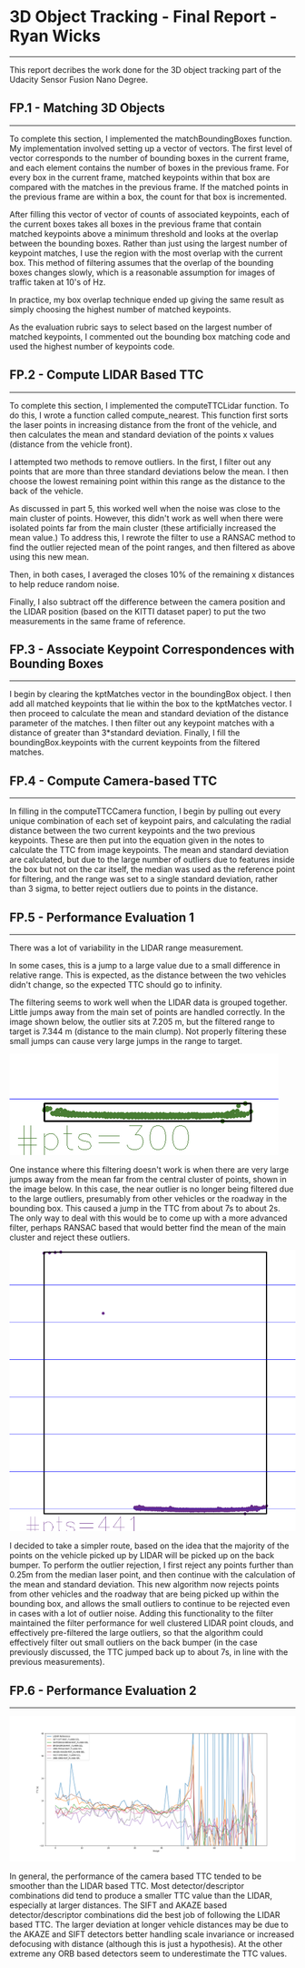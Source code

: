 # 3D Object Tracking - Final Report - Ryan Wicks
------------------------------------------------

This report decribes the work done for the 3D object tracking part of the Udacity Sensor Fusion Nano Degree.

## FP.1 - Matching 3D Objects
-----------------------------

To complete this section, I implemented the matchBoundingBoxes function. My implementation involved setting up a vector of vectors. The first level of vector corresponds to the number of bounding boxes in the current frame, and each element contains the number of boxes in the previous frame. For every box in the current frame, matched keypoints within that box are compared with the matches in the previous frame. If the matched points in the previous frame are within a box, the count for that box is incremented. 

After filling this vector of vector of counts of associated keypoints, each of the current boxes takes all boxes in the previous frame that contain matched keypoints above a minimum threshold and looks at the overlap between the bounding boxes. Rather than just using the largest number of keypoint matches, I use the region with the most overlap with the current box. This method of filtering assumes that the overlap of the bounding boxes changes slowly, which is a reasonable assumption for images of traffic taken at 10's of Hz.

In practice, my box overlap technique ended up giving the same result as simply choosing the highest number of matched keypoints.

As the evaluation rubric says to select based on the largest number of matched keypoints, I commented out the bounding box matching code and used the highest number of keypoints code.

## FP.2 - Compute LIDAR Based TTC
---------------------------------

To complete this section, I implemented the computeTTCLidar function. To do this, I wrote a function called compute_nearest. This function first sorts the laser points in increasing distance from the front of the vehicle, and then calculates the mean and standard deviation of the points x values (distance from the vehicle front). 

I attempted two methods to remove outliers. In the first, I filter out any points that are more than three standard deviations below the mean. I then choose the lowest remaining point within this range as the distance to the back of the vehicle.

As discussed in part 5, this worked well when the noise was close to the main cluster of points. However, this didn't work as well when there were isolated points far from the main cluster (these artificially increased the mean value.) To address this, I rewrote the filter to use a RANSAC method to find the outlier rejected mean of the point ranges, and then filtered as above using this new mean.

Then, in both cases, I averaged the closes 10% of the remaining x distances to help reduce random noise.

Finally, I also subtract off the difference between the camera position and the LIDAR position (based on the KITTI dataset paper) to put the two measurements in the same frame of reference.

## FP.3 - Associate Keypoint Correspondences with Bounding Boxes
----------------------------------------------------------------

I begin by clearing the kptMatches vector in the boundingBox object. I then add all matched keypoints that lie within the box to the kptMatches vector. I then proceed to calculate the mean and standard deviation of the distance parameter of the matches. I then filter out any keypoint matches with a distance of greater than 3*standard deviation. Finally, I fill the boundingBox.keypoints with the current keypoints from the filtered matches.

## FP.4 - Compute Camera-based TTC
----------------------------------

In filling in the computeTTCCamera function, I begin by pulling out every unique combination of each set of keypoint pairs, and calculating the radial distance between the two current keypoints and the two previous keypoints. These are then put into the equation given in the notes to calculate the TTC from image keypoints. The mean and standard deviation are calculated, but due to the large number of outliers due to features inside the box but not on the car itself, the median was used as the reference point for filtering, and the range was set to a single standard deviation, rather than 3 sigma, to better reject outliers due to points in the distance.

## FP.5 - Performance Evaluation 1
----------------------------------

There was a lot of variability in the LIDAR range measurement.

In some cases, this is a jump to a large value due to a small difference in relative range. This is expected, as the distance between the two vehicles didn't change, so the expected TTC should go to infinity.

The filtering seems to work well when the LIDAR data is grouped together. Little jumps away from the main set of points are handled correctly. In the image shown below, the outlier sits at 7.205 m, but the filtered range to target is 7.344 m (distance to the main clump). Not properly filtering these small jumps can cause very large jumps in the range to target.

![working filter](working_filter.png "Working filter with a small jump.")

One instance where this filtering doesn't work is when there are very large jumps away from the mean far from the central cluster of points, shown in the image below. In this case, the near outlier is no longer being filtered due to the large outliers, presumably from other vehicles or the roadway in the bounding box. This caused a jump in the TTC from about 7s to about 2s. The only way to deal with this would be to come up with a more advanced filter, perhaps RANSAC based that would better find the mean of the main cluster and reject these outliers.

![Extreme filter](extreme_filter_case.png "More extreme outlier case")

I decided to take a simpler route, based on the idea that the majority of the points on the vehicle picked up by LIDAR will be picked up on the back bumper. To perform the outlier rejection, I first reject any points further than 0.25m from the median laser point, and then continue with the calculation of the mean and standard deviation. This new algorithm now rejects points from other vehicles and the roadway that are being picked up within the bounding box, and allows the small outliers to continue to be rejected even in cases with a lot of outlier noise. Adding this functionality to the filter maintained the filter performance for well clustered LIDAR point clouds, and effectively pre-filtered the large outliers, so that the algorithm could effectively filter out small outliers on the back bumper (in the case previously discussed, the TTC jumped back up to about 7s, in line with the previous measurements).

## FP.6 - Performance Evaluation 2
----------------------------------
![plot of TTC](plot_results.png "Plot of TTC's")

In general, the performance of the camera based TTC tended to be smoother than the LIDAR based TTC. Most detector/descriptor combinations did tend to produce a smaller TTC value than the LIDAR, especially at larger distances. The SIFT and AKAZE based detector/descriptor combinations did the best job of following the LIDAR based TTC. The larger deviation at longer vehicle distances may be due to the AKAZE and SIFT detectors better handling scale invariance or increased defocusing with distance (although this is just a hypothesis). At the other extreme any ORB based detectors seem to underestimate the TTC values. 